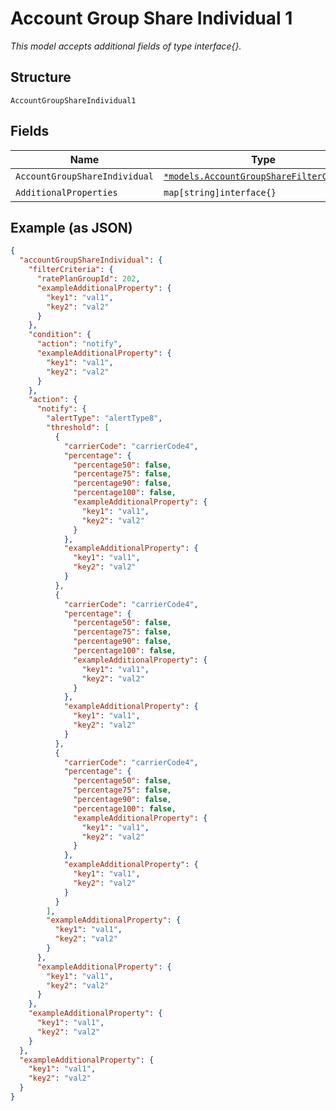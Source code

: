 
# Account Group Share Individual 1

*This model accepts additional fields of type interface{}.*

## Structure

`AccountGroupShareIndividual1`

## Fields

| Name | Type | Tags | Description |
|  --- | --- | --- | --- |
| `AccountGroupShareIndividual` | [`*models.AccountGroupShareFilterCriteria`](../../doc/models/account-group-share-filter-criteria.md) | Optional | - |
| `AdditionalProperties` | `map[string]interface{}` | Optional | - |

## Example (as JSON)

```json
{
  "accountGroupShareIndividual": {
    "filterCriteria": {
      "ratePlanGroupId": 202,
      "exampleAdditionalProperty": {
        "key1": "val1",
        "key2": "val2"
      }
    },
    "condition": {
      "action": "notify",
      "exampleAdditionalProperty": {
        "key1": "val1",
        "key2": "val2"
      }
    },
    "action": {
      "notify": {
        "alertType": "alertType8",
        "threshold": [
          {
            "carrierCode": "carrierCode4",
            "percentage": {
              "percentage50": false,
              "percentage75": false,
              "percentage90": false,
              "percentage100": false,
              "exampleAdditionalProperty": {
                "key1": "val1",
                "key2": "val2"
              }
            },
            "exampleAdditionalProperty": {
              "key1": "val1",
              "key2": "val2"
            }
          },
          {
            "carrierCode": "carrierCode4",
            "percentage": {
              "percentage50": false,
              "percentage75": false,
              "percentage90": false,
              "percentage100": false,
              "exampleAdditionalProperty": {
                "key1": "val1",
                "key2": "val2"
              }
            },
            "exampleAdditionalProperty": {
              "key1": "val1",
              "key2": "val2"
            }
          },
          {
            "carrierCode": "carrierCode4",
            "percentage": {
              "percentage50": false,
              "percentage75": false,
              "percentage90": false,
              "percentage100": false,
              "exampleAdditionalProperty": {
                "key1": "val1",
                "key2": "val2"
              }
            },
            "exampleAdditionalProperty": {
              "key1": "val1",
              "key2": "val2"
            }
          }
        ],
        "exampleAdditionalProperty": {
          "key1": "val1",
          "key2": "val2"
        }
      },
      "exampleAdditionalProperty": {
        "key1": "val1",
        "key2": "val2"
      }
    },
    "exampleAdditionalProperty": {
      "key1": "val1",
      "key2": "val2"
    }
  },
  "exampleAdditionalProperty": {
    "key1": "val1",
    "key2": "val2"
  }
}
```

